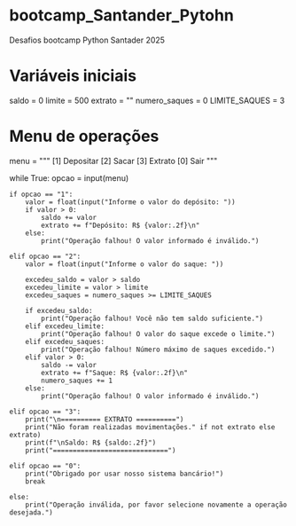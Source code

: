 # bootcamp_Santander_Pytohn
Desafios bootcamp Python Santader 2025
# Variáveis iniciais
saldo = 0
limite = 500
extrato = ""
numero_saques = 0
LIMITE_SAQUES = 3

# Menu de operações
menu = """
[1] Depositar
[2] Sacar
[3] Extrato
[0] Sair
"""

while True:
    opcao = input(menu)

    if opcao == "1":
        valor = float(input("Informe o valor do depósito: "))
        if valor > 0:
            saldo += valor
            extrato += f"Depósito: R$ {valor:.2f}\n"
        else:
            print("Operação falhou! O valor informado é inválido.")

    elif opcao == "2":
        valor = float(input("Informe o valor do saque: "))

        excedeu_saldo = valor > saldo
        excedeu_limite = valor > limite
        excedeu_saques = numero_saques >= LIMITE_SAQUES

        if excedeu_saldo:
            print("Operação falhou! Você não tem saldo suficiente.")
        elif excedeu_limite:
            print("Operação falhou! O valor do saque excede o limite.")
        elif excedeu_saques:
            print("Operação falhou! Número máximo de saques excedido.")
        elif valor > 0:
            saldo -= valor
            extrato += f"Saque: R$ {valor:.2f}\n"
            numero_saques += 1
        else:
            print("Operação falhou! O valor informado é inválido.")

    elif opcao == "3":
        print("\n========== EXTRATO ==========")
        print("Não foram realizadas movimentações." if not extrato else extrato)
        print(f"\nSaldo: R$ {saldo:.2f}")
        print("=============================")

    elif opcao == "0":
        print("Obrigado por usar nosso sistema bancário!")
        break

    else:
        print("Operação inválida, por favor selecione novamente a operação desejada.")
